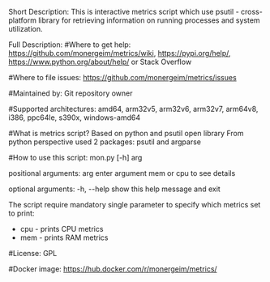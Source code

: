 Short Description:
This is interactive metrics script which use psutil - cross-platform library for retrieving information on running processes and system utilization.

Full Description:
#Where to get help:
https://github.com/monergeim/metrics/wiki, https://pypi.org/help/, https://www.python.org/about/help/ or Stack Overflow

#Where to file issues:
https://github.com/monergeim/metrics/issues

#Maintained by:
Git repository owner

#Supported architectures:
amd64, arm32v5, arm32v6, arm32v7, arm64v8, i386, ppc64le, s390x, windows-amd64

#What is metrics script?
Based on python and psutil open library
From python perspective used 2 packages: psutil and argparse

#How to use this script:
mon.py [-h] arg

positional arguments:
  arg         enter argument mem or cpu to see details

optional arguments:
  -h, --help  show this help message and exit
  
The script require mandatory single parameter to specify which metrics set to print:
* cpu - prints CPU metrics
* mem - prints RAM metrics

#License:
GPL

#Docker image:
https://hub.docker.com/r/monergeim/metrics/
